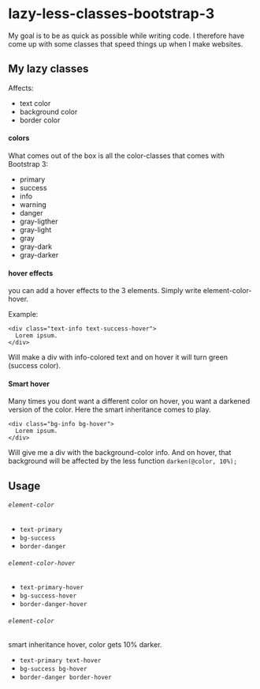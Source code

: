 # lazy-less-classes-bootstrap-3

My goal is to be as quick as possible while writing code.
I therefore have come up with some classes that speed things up when I make websites.

## My lazy classes
Affects:
* text color
* background color
* border color

#### colors
What comes out of the box is all the color-classes that comes with Bootstrap 3:
* primary
* success
* info
* warning
* danger
* gray-ligther
* gray-light
* gray
* gray-dark
* gray-darker

#### hover effects
you can add a hover effects to the 3 elements. Simply write element-color-hover.

Example:

```
<div class="text-info text-success-hover">
  Lorem ipsum.
</div>
```

Will make a div with info-colored text and on hover it will turn green (success color).

#### Smart hover
Many times you dont want a different color on hover, you want a darkened version of the color. 
Here the smart inheritance comes to play.

```
<div class="bg-info bg-hover">
  Lorem ipsum.
</div>
```

Will give me a div with the background-color info. And on hover, that background will be affected by the less
function `darken(@color, 10%);`

## Usage
###### `element-color`
* `text-primary`
* `bg-success`
* `border-danger`
###### `element-color-hover`
* `text-primary-hover`
* `bg-success-hover`
* `border-danger-hover`

###### `element-color`
smart inheritance hover, color gets 10% darker.
* `text-primary text-hover`
* `bg-success bg-hover`
* `border-danger border-hover`

